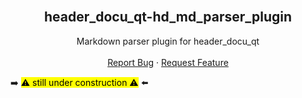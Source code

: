 <div id="top"></div>
<br />
<div align="center">
<h2 align="center">header_docu_qt-hd_md_parser_plugin</h2>

  <p align="center">
      Markdown parser plugin for header_docu_qt
    <br />
    <br />
    <a href="https://github.com/Zheng-Bote/header_docu_qt/issues">Report Bug</a>
    ·
    <a href="https://github.com/Zheng-Bote/header_docu_qt/issues">Request Feature</a>
  </p>
</div>

:arrow_right: <mark>:warning: still under construction :warning:</mark> :arrow_left:
